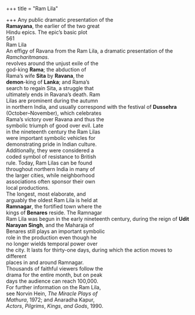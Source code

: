 +++
title = "Ram Lila"

+++
Any public dramatic presentation of the  
**Ramayana**, the earlier of the two great  
Hindu epics. The epic’s basic plot  
561  
Ram Lila  
An effigy of Ravana from the Ram Lila, a dramatic presentation of the *Ramcharitmanas*.  
revolves around the unjust exile of the  
god-king **Rama**; the abduction of  
Rama’s wife **Sita** by **Ravana**, the  
**demon**-king of **Lanka**; and Rama’s  
search to regain Sita, a struggle that  
ultimately ends in Ravana’s death. Ram  
Lilas are prominent during the autumn  
in northern India, and usually correspond with the festival of **Dussehra**  
(October–November), which celebrates  
Rama’s victory over Ravana and thus the  
symbolic triumph of good over evil. Late  
in the nineteenth century the Ram Lilas  
were important symbolic vehicles for  
demonstrating pride in Indian culture.  
Additionally, they were considered a  
coded symbol of resistance to British  
rule. Today, Ram Lilas can be found  
throughout northern India in many of  
the larger cities, while neighborhood  
associations often sponsor their own  
local productions.  
The longest, most elaborate, and  
arguably the oldest Ram Lila is held at  
**Ramnagar**, the fortified town where the  
kings of **Benares** reside. The Ramnagar  
Ram Lila was begun in the early nineteenth century, during the reign of **Udit**  
**Narayan Singh**, and the Maharaja of  
Benares still plays an important symbolic  
role in the production even though he  
no longer wields temporal power over  
the city. It lasts for thirty-one days, during which the action moves to different  
places in and around Ramnagar.  
Thousands of faithful viewers follow the  
drama for the entire month, but on peak  
days the audience can reach 100,000.  
For further information on the Ram Lila,  
see Norvin Hein, *The Miracle Plays of*  
*Mathura*, 1972; and Anaradha Kapur,  
*Actors*, *Pilgrims*, *Kings*, *and Gods*, 1990.